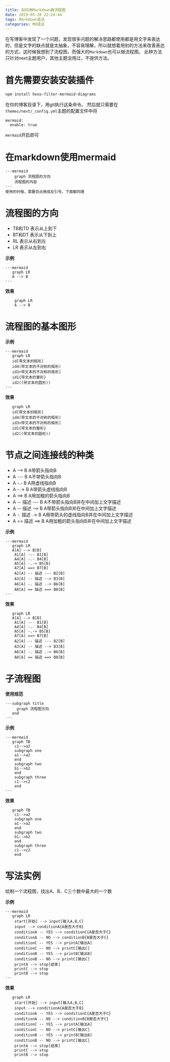 ```yaml
---
title: 如何用Markdown画流程图
date: 2019-05-28 22:24:44
tags: Markdown语法
categories: Md语法
---
```

在写博客中发现了一个问题，发现很多问题的解决思路都使用都是用文字来表达的，但是文字的缺点就是太抽象，不容易理解，所以就想着用别的方法来改善表达的方式，这时候我想到了流程图，而强大的`Markdown`也可以做流程图。<!--more-->
此种方法只针对next主题用户，其他主题没用过，不提供方法。

# 首先需要安装安装插件

```html
npm install hexo-filter-mermaid-diagrams
```
在你的博客目录下，用git执行这条命令。
然后就只需要在`themes/next/_config.yml`主题的配置文件中将
```
mermaid:
  enable: true
```
`mermaid`开启即可

# 在markdown使用mermaid

```
···mermaid
    graph 流程图的方向
    流程图的内容
···
使用的时候，需要将点换成反引号，下面都同理
```
# 流程图的方向

- TB和TD 表示从上到下
- BT和DT 表示从下到上
- RL 表示从右到左
- LR 表示从左到右

**示例**

```
···mermaid
   graph LR
   A --> B
···
```

**效果**

```mermaid
    graph LR
    A --> B
```

# 流程图的基本图形

**示例**

```
···mermaid
   graph LR
   id[带文本的矩形]
   id4(带文本的不对称的矩形)
   id3>带文本的不对称的矩形]
   id1{带文本的菱形}
   id2((带文本的圆形))
···
```

**效果**

```mermaid
   graph LR
   id[带文本的矩形]
   id4(带文本的不对称的矩形)
   id3>带文本的不对称的矩形]
   id1{带文本的菱形}
   id2((带文本的圆形))
```

# 节点之间连接线的种类

- A --> B  A带箭头指向B
- A --- B  A不带箭头指向B
- A -.- B  A用虚线指向B
- A -.-> B  A带箭头虚线指向B
- A ==> B  A用加粗的箭头指向B
- A -- 描述 --- B  A不带箭头指向B并在中间加上文字描述
- A -- 描述 --> B  A带箭头指向B并在中间加上文字描述
- A -. 描述 .-> B  A用带箭头的虚线指向B并在中间加上文字描述
- A == 描述 ==> B  A用加粗的箭头指向B并在中间加上文字描述

**示例**

```
···mermaid
   graph LR
   A[A] --> B[B] 
    A1[A] --- B1[B] 
    A4[A] -.- B4[B] 
    A5[A] -.-> B5[B] 
    A7[A] ==> B7[B] 
    A2[A] -- 描述 --- B2[B]
    A3[A] -- 描述 --> B3[B] 
    A6[A] -. 描述 .-> B6[B] 
    A8[A] == 描述 ==> B8[B]
···
```

**效果**

```mermaid
   graph LR
   A[A] --> B[B] 
    A1[A] --- B1[B] 
    A4[A] -.- B4[B] 
    A5[A] -.-> B5[B] 
    A7[A] ==> B7[B] 
    A2[A] -- 描述 --- B2[B]
    A3[A] -- 描述 --> B3[B] 
    A6[A] -. 描述 .-> B6[B] 
    A8[A] == 描述 ==> B8[B]
```

# 子流程图

**使用规范**

```
···subgraph title
     graph 流程图方向
   end
···
```

**示例**

```
···mermaid
   graph TB
    c1-->a2
    subgraph one
    a1-->a2
    end
    subgraph two
    b1-->b2
    end
    subgraph three
    c1-->c2
    end
···
```

**效果**

```mermaid
   graph TB
    c1-->a2
    subgraph one
    a1-->a2
    end
    subgraph two
    b1-->b2
    end
    subgraph three
    c1-->c2
    end
```

# 写法实例

绘制一个流程图，找出A、B、C三个数中最大的一个数

**示例**

```
···mermaid
   graph LR
    start[开始] --> input[输入A,B,C]
    input --> conditionA{A是否大于B}
    conditionA -- YES --> conditionC{A是否大于C}
    conditionA -- NO --> conditionB{B是否大于C}
    conditionC -- YES --> printA[输出A]
    conditionC -- NO --> printC[输出C]
    conditionB -- YES --> printB[输出B]
    conditionB -- NO --> printC[输出C]
    printA --> stop[结束]
    printC --> stop
    printB --> stop
···
```

**效果**

```mermaid
   graph LR
    start[开始] --> input[输入A,B,C]
    input --> conditionA{A是否大于B}
    conditionA -- YES --> conditionC{A是否大于C}
    conditionA -- NO --> conditionB{B是否大于C}
    conditionC -- YES --> printA[输出A]
    conditionC -- NO --> printC[输出C]
    conditionB -- YES --> printB[输出B]
    conditionB -- NO --> printC[输出C]
    printA --> stop[结束]
    printC --> stop
    printB --> stop
```